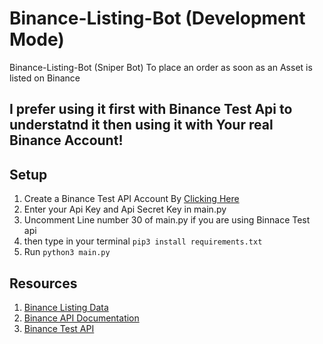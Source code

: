 # Binance-Listing-Bot (Development Mode)
Binance-Listing-Bot (Sniper Bot) To place an order as soon as an Asset is listed on Binance

## I prefer using it first with Binance Test Api to understatnd it then using it with Your real Binance Account!

## Setup
1) Create a Binance Test API Account By [Clicking Here](https://testnet.binance.vision/)
2) Enter your Api Key and Api Secret Key in main.py
3) Uncomment Line number 30 of main.py if you are using Binnace Test api
4) then type in your terminal ```pip3 install requirements.txt```
5) Run ```python3 main.py```


## Resources
1) [Binance Listing Data](https://www.binance.com/en/support/announcement/c-48?navId=48)
2) [Binance API Documentation](https://python-binance.readthedocs.io/en/latest/overview.html)
3) [Binance Test API](https://testnet.binance.vision/)

